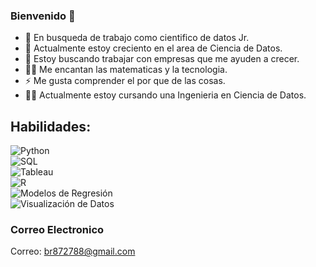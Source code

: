 ### Bienvenido 👋

- 🔭 En busqueda de trabajo como cientifico de datos Jr.
- 🌱 Actualmente estoy creciento en el area de Ciencia de Datos.
- 👯 Estoy buscando trabajar con empresas que me ayuden a crecer.
- 🧑‍💻 Me encantan las matematicas y la tecnologia.
- ⚡ Me gusta comprender el por que de las cosas.
- 🧑‍🎓 Actualmente estoy cursando una Ingenieria en Ciencia de Datos.


## Habilidades:
 ![Python](https://img.shields.io/badge/Language-python-yellow?logo=python)</br>
 ![SQL](https://img.shields.io/badge/Language-SQL-blue?logo=microsoft-sql-server)</br>
 ![Tableau](https://img.shields.io/badge/tool-Tableau-blue?logo=tableau) </br>
 ![R](https://img.shields.io/badge/Language-R-blue?logo=r)</br>
 ![Modelos de Regresión](https://img.shields.io/badge/Modelos-de%20Regresi%C3%B3n-orange)</br>
 ![Visualización de Datos](https://img.shields.io/badge/Visualizaci%C3%B3n-de%20Datos-blueviolet)
 

### Correo Electronico 
Correo: br872788@gmail.com
